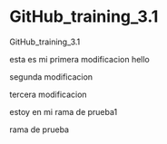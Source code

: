 # GitHub_training_3.1
GitHub_training_3.1

esta es mi primera modificacion
hello

segunda modificacion

tercera modificacion

estoy en mi rama de prueba1

rama de prueba 